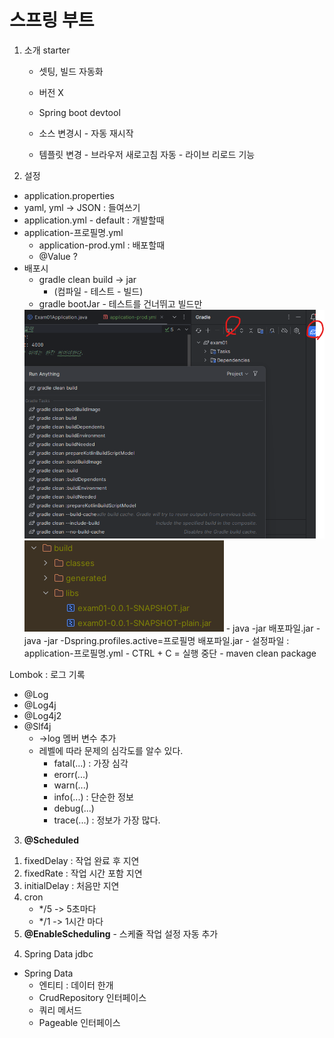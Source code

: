 # 스프링 부트
1. 소개
   starter
    - 셋팅, 빌드 자동화
    - 버전 X

   - Spring boot devtool
   - 소스 변경시 - 자동 재시작
   - 템플릿 변경 - 브라우저 새로고침 자동 - 라이브 리로드 기능

2. 설정
- application.properties
- yaml, yml -> JSON : 들여쓰기
- application.yml - default : 개발할때
- application-프로필명.yml 
  - application-prod.yml : 배포할때
  - @Value ?
- 배포시
  - gradle clean build -> jar
    - (컴파일 - 테스트 - 빌드)
  - gradle bootJar - 테스트를 건너뛰고 빌드만
  <img src="../img/그래들명령어.png">
  <img src="../img/build.png">
    - java -jar 배포파일.jar
    - java -jar -Dspring.profiles.active=프로필명 배포파일.jar
      - 설정파일 : application-프로필명.yml
    - CTRL + C = 실행 중단
  - maven clean package

Lombok : 로그 기록
- @Log
- @Log4j
- @Log4j2
- @Slf4j
  - ->log 멤버 변수 추가
  - 레벨에 따라 문제의 심각도를 알수 있다.
    - fatal(...) : 가장 심각
    - erorr(...)
    - warn(...)
    - info(...) : 단순한 정보
    - debug(...)
    - trace(...) : 정보가 가장 많다.
3. **@Scheduled**
1) fixedDelay : 작업 완료 후 지연
2) fixedRate : 작업 시간 포함 지연
3) initialDelay : 처음만 지연
4) cron
    - */5 -> 5초마다
    - */1 -> 1시간 마다
5) **@EnableScheduling** - 스케쥴 작업 설정 자동 추가

4. Spring Data jdbc
- Spring Data
  - 엔티티 : 데이터 한개
  - CrudRepository 인터페이스
  - 쿼리 메서드
  - Pageable 인터페이스